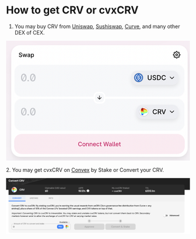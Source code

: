 # How to get CRV or cvxCRV

1. You may buy CRV from [Uniswap](https://app.uniswap.org/#/swap?chain=mainnet), [Sushiswap](https://app.sushi.com/swap?inputCurrency=ETH\&outputCurrency=0x6B3595068778DD592e39A122f4f5a5cF09C90fE2\&chainId=1), [Curve](https://curve.fi), and many other DEX of CEX.

![](<../../.gitbook/assets/image (17).png>)

2\. You may get cvxCRV on [Convex](https://www.convexfinance.com/stake) by Stake or Convert your CRV.

![](<../../.gitbook/assets/image (18).png>)
